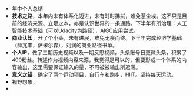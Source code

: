 - 年中个人总结
- **技术之路**，本年内未有体系化迈进，未有时时拂拭，难免惹尘埃。这不只是目前的经济来源、立足之本，亦是认识世界的一条通路。下半年有所治理：人工智能技术基础（可以Udacity为路径），AIGC应用尝试。
- **商业认知**，开了个小头，未有进展，难免无疾而终。下半年完成经济学基础（薛兆丰，萨米尔森），刘润的商业路径书单。
- **个人IP**，做了三期历史视频以及一期反思视频，头条账号日更微头条，积累了400粉丝。转述作为视频内容来源，我觉得是可以的，但要形成一个体系的内容输出，这里需要保证输入的量，不可被被输出所迟滞。
- **意义之锚**，确定了两个运动项目，自行车和跑步，HIIT。坚持每天运动。
- 视野想象，
-